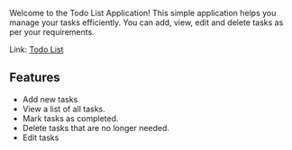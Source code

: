 Welcome to the Todo List Application! This simple application helps you manage your tasks efficiently. You can add, view, edit and delete tasks as per your requirements.

Link: [Todo List](https:///)

## Features

- Add new tasks
- View a list of all tasks.
- Mark tasks as completed.
- Delete tasks that are no longer needed.
- Edit tasks
